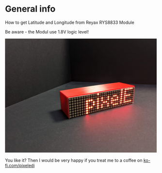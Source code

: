 # General info

How to get Latitude and Longitude from Reyax RYS8833 Module

Be aware - the Modul use 1.8V logic level!

<img src="https://github.com/pixelEDI/TikTok-Projects/blob/213f247375de9a9b06e9618dbbbef018ab05b628/19_MAX7219Panel/max7219_withbattery.jpg" width="500">


You like it? Then I would be very happy if you treat me to a coffee on [ko-fi.com/pixeledi](https://www.ko-fi.com/pixeledi)
